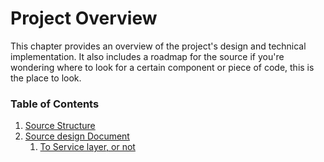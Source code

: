 # Project Overview

This chapter provides an overview of the project's design and technical
implementation. It also includes a roadmap for the source if you're wondering where
to look for a certain component or piece of code, this is the place to look.

### Table of Contents

1. [Source Structure](./source_structure.md)
2. [Source design Document](./design.md)
    1. [To Service layer, or not](./server_architecture.md)
